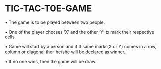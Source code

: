 # TIC-TAC-TOE-GAME



• The game is to be played between two people.


• One of the player chooses ‘X’ and the other ‘Y’ to mark their respective cells.


• Game will start by a person and if 3 same marks(X or Y) comes in a row, column or diagonal 
  then he/she will be declared as winner..


• If no one wins, then the game will be draw.
